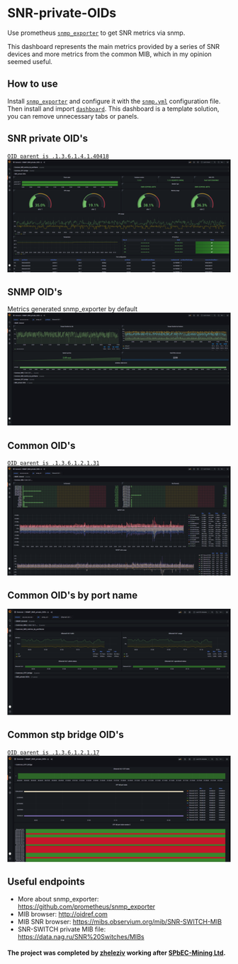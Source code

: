 # SNR-private-OIDs
Use prometheus [```snmp_exporter```](https://github.com/prometheus/snmp_exporter) to get SNR metrics via snmp.

This dashboard represents the main metrics provided by a series of SNR devices and more metrics from the common MIB, which in my opinion seemed useful.

## How to use
Install [```snmp_exporter```](https://github.com/prometheus/snmp_exporter) and configure it with the [```snmp.yml```](/snr_all_used_OID's/snmp.yml) configuration file. Then install and import [```dashboard```](/SNMP_SNR_private_OID's.json). This dashboard is a template solution, you can remove unnecessary tabs or panels.

## SNR private OID's
[```OID parent is .1.3.6.1.4.1.40418```](https://mibs.observium.org/mib/SNR-SWITCH-MIB/#os)
![graphs of basic SNMP objects](/exmp_imgs/snr_private.png)

## SNMP OID's
Metrics generated snmp_exporter by default
![graphs of basic SNMP objects](/exmp_imgs/snmp_general.png)
## Common OID's 
[```OID parent is .1.3.6.1.2.1.31```](http://oidref.com/1.3.6.1.2.1.31)
![graphs of basic SNMP objects](/exmp_imgs/common_mib.png)
## Common OID's by port name
![graphs of basic SNMP objects](/exmp_imgs/common_mib_by_portName.png)
## Common stp bridge OID's
[```OID parent is .1.3.6.1.2.1.17```](http://oidref.com/1.3.6.1.2.1.17)
![graphs of basic SNMP objects](/exmp_imgs/common_stp_bridge.png)

## Useful endpoints
* More about snmp_exporter: https://github.com/prometheus/snmp_exporter
* MIB browser: http://oidref.com
* MIB SNR browser: https://mibs.observium.org/mib/SNR-SWITCH-MIB
* SNR-SWITCH private MIB file: https://data.nag.ru/SNR%20Switches/MIBs
#### The project was completed by [zheleziv](https://github.com/zheleziv) working after [SPbEC-Mining Ltd](https://github.com/smtech-ru).
